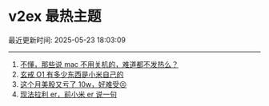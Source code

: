 # v2ex 最热主题

最近更新时间: 2025-05-23 18:03:09

--- 
1. [不懂，那些说 mac 不用关机的，难道都不发热么？](https://www.v2ex.com/t/1133688) 
2. [玄戒 O1 有多少东西是小米自己的](https://www.v2ex.com/t/1133697) 
3. [这个月美股又亏了 10w，好难受😣](https://www.v2ex.com/t/1133699) 
4. [现法拉利 er，前小米 er 说一句](https://www.v2ex.com/t/1133729) 
